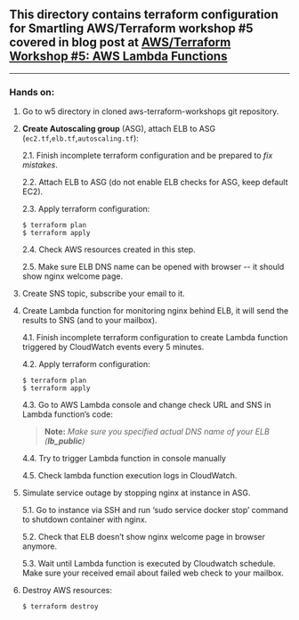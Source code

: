 ## This directory contains terraform configuration for Smartling AWS/Terraform workshop #5 covered in blog post at [AWS/Terraform Workshop #5: AWS Lambda Functions](https://tech.smartling.com/aws-terraform-workshop-5-aws-lambda-functions-9af79af996b7)

---

### **Hands on:**


1. Go to w5 directory in cloned aws-terraform-workshops git repository.

2. **Create Autoscaling group** (ASG), attach ELB to ASG (`ec2.tf`,`elb.tf`,`autoscaling.tf`):

    2.1. Finish incomplete terraform configuration and be prepared to *fix mistakes*.
  
    2.2. Attach ELB to ASG (do not enable ELB checks for ASG, keep default EC2).

    2.3. Apply terraform configuration:
    ```
    $ terraform plan
    $ terraform apply
    ```

    2.4. Check AWS resources created in this step.

    2.5. Make sure ELB DNS name can be opened with browser -- it should show nginx welcome page.

3. Create SNS topic, subscribe your email to it.

4. Create Lambda function for monitoring nginx behind ELB, it will send the results to SNS (and to your mailbox).

    4.1. Finish incomplete terraform configuration to create Lambda function triggered by CloudWatch events every 5 minutes.

    4.2. Apply terraform configuration:
    ```
    $ terraform plan
    $ terraform apply
    ```

    4.3. Go to AWS Lambda console and change check URL and SNS in Lambda function’s code:

    > **Note:** *Make sure you specified actual DNS name of your ELB (**lb_public**)*

    4.4. Try to trigger Lambda function in console manually

    4.5. Check lambda function execution logs in CloudWatch.

5. Simulate service outage by stopping nginx at instance in ASG.

    5.1. Go to instance via SSH and run ‘sudo service docker stop’ command to shutdown container with nginx.

    5.2. Check that ELB doesn’t show nginx welcome page in browser anymore.

    5.3. Wait until Lambda function is executed by Cloudwatch schedule. Make sure your received email about failed web check to your mailbox.

6. Destroy AWS resources:
    ```
    $ terraform destroy
    ```
    